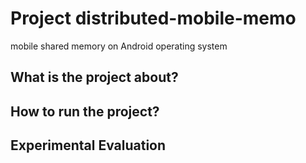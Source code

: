 Project distributed-mobile-memo
=======================

mobile shared memory on Android operating system

## What is the project about?


## How to run the project?



## Experimental Evaluation
